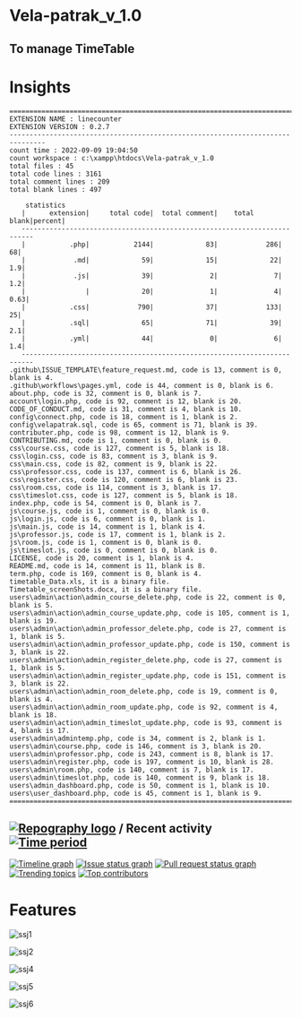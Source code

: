 # Vela-patrak_v_1.0

## To manage TimeTable

# Insights

```
===============================================================================
EXTENSION NAME : linecounter
EXTENSION VERSION : 0.2.7
-------------------------------------------------------------------------------
count time : 2022-09-09 19:04:50
count workspace : c:\xampp\htdocs\Vela-patrak_v_1.0
total files : 45
total code lines : 3161
total comment lines : 209
total blank lines : 497

    statistics
   |      extension|     total code|  total comment|    total blank|percent|
   -------------------------------------------------------------------------
   |           .php|           2144|             83|            286|     68|
   |            .md|             59|             15|             22|    1.9|
   |            .js|             39|              2|              7|    1.2|
   |               |             20|              1|              4|   0.63|
   |           .css|            790|             37|            133|     25|
   |           .sql|             65|             71|             39|    2.1|
   |           .yml|             44|              0|              6|    1.4|
   -------------------------------------------------------------------------
.github\ISSUE_TEMPLATE\feature_request.md, code is 13, comment is 0, blank is 4.
.github\workflows\pages.yml, code is 44, comment is 0, blank is 6.
about.php, code is 32, comment is 0, blank is 7.
account\login.php, code is 92, comment is 12, blank is 20.
CODE_OF_CONDUCT.md, code is 31, comment is 4, blank is 10.
config\connect.php, code is 18, comment is 1, blank is 2.
config\velapatrak.sql, code is 65, comment is 71, blank is 39.
contributer.php, code is 98, comment is 12, blank is 9.
CONTRIBUTING.md, code is 1, comment is 0, blank is 0.
css\course.css, code is 127, comment is 5, blank is 18.
css\login.css, code is 83, comment is 3, blank is 9.
css\main.css, code is 82, comment is 9, blank is 22.
css\professor.css, code is 137, comment is 6, blank is 26.
css\register.css, code is 120, comment is 6, blank is 23.
css\room.css, code is 114, comment is 3, blank is 17.
css\timeslot.css, code is 127, comment is 5, blank is 18.
index.php, code is 54, comment is 0, blank is 7.
js\course.js, code is 1, comment is 0, blank is 0.
js\login.js, code is 6, comment is 0, blank is 1.
js\main.js, code is 14, comment is 1, blank is 4.
js\professor.js, code is 17, comment is 1, blank is 2.
js\room.js, code is 1, comment is 0, blank is 0.
js\timeslot.js, code is 0, comment is 0, blank is 0.
LICENSE, code is 20, comment is 1, blank is 4.
README.md, code is 14, comment is 11, blank is 8.
term.php, code is 169, comment is 0, blank is 4.
timetable_Data.xls, it is a binary file.
Timetable_screenShots.docx, it is a binary file.
users\admin\action\admin_course_delete.php, code is 22, comment is 0, blank is 5.
users\admin\action\admin_course_update.php, code is 105, comment is 1, blank is 19.
users\admin\action\admin_professor_delete.php, code is 27, comment is 1, blank is 5.
users\admin\action\admin_professor_update.php, code is 150, comment is 3, blank is 22.
users\admin\action\admin_register_delete.php, code is 27, comment is 1, blank is 5.
users\admin\action\admin_register_update.php, code is 151, comment is 3, blank is 22.
users\admin\action\admin_room_delete.php, code is 19, comment is 0, blank is 4.
users\admin\action\admin_room_update.php, code is 92, comment is 4, blank is 18.
users\admin\action\admin_timeslot_update.php, code is 93, comment is 4, blank is 17.
users\admin\admintemp.php, code is 34, comment is 2, blank is 1.
users\admin\course.php, code is 146, comment is 3, blank is 20.
users\admin\professor.php, code is 243, comment is 8, blank is 17.
users\admin\register.php, code is 197, comment is 10, blank is 28.
users\admin\room.php, code is 140, comment is 7, blank is 17.
users\admin\timeslot.php, code is 140, comment is 9, blank is 18.
users\admin_dashboard.php, code is 50, comment is 1, blank is 10.
users\user_dashboard.php, code is 45, comment is 1, blank is 9.
===============================================================================

```

## [![Repography logo](https://images.repography.com/logo.svg)](https://repography.com) / Recent activity [![Time period](https://images.repography.com/25186133/Otherwa/Vela-patrak_v_1.0/recent-activity/d06225e1d09c3429be89206c3f6493af_badge.svg)](https://repography.com)
[![Timeline graph](https://images.repography.com/25186133/Otherwa/Vela-patrak_v_1.0/recent-activity/d06225e1d09c3429be89206c3f6493af_timeline.svg)](https://github.com/Otherwa/Vela-patrak_v_1.0/commits)
[![Issue status graph](https://images.repography.com/25186133/Otherwa/Vela-patrak_v_1.0/recent-activity/d06225e1d09c3429be89206c3f6493af_issues.svg)](https://github.com/Otherwa/Vela-patrak_v_1.0/issues)
[![Pull request status graph](https://images.repography.com/25186133/Otherwa/Vela-patrak_v_1.0/recent-activity/d06225e1d09c3429be89206c3f6493af_prs.svg)](https://github.com/Otherwa/Vela-patrak_v_1.0/pulls)
[![Trending topics](https://images.repography.com/25186133/Otherwa/Vela-patrak_v_1.0/recent-activity/d06225e1d09c3429be89206c3f6493af_words.svg)](https://github.com/Otherwa/Vela-patrak_v_1.0/commits)
[![Top contributors](https://images.repography.com/25186133/Otherwa/Vela-patrak_v_1.0/recent-activity/d06225e1d09c3429be89206c3f6493af_users.svg)](https://github.com/Otherwa/Vela-patrak_v_1.0/graphs/contributors)

# Features
![ssj1](https://user-images.githubusercontent.com/67428572/187615118-5bd8ffe6-88dc-449c-adf6-4e9266dbb985.png)

![ssj2](https://user-images.githubusercontent.com/67428572/187615126-c5755c72-75eb-492b-a531-b5e2633f3fc5.png)

![ssj4](https://user-images.githubusercontent.com/67428572/187615140-0518b439-a331-4d8b-9ce1-29ea178b8a70.png)

![ssj5](https://user-images.githubusercontent.com/67428572/187615144-1a5b7af2-78e5-4566-a8e0-bbf9219ce493.png)

![ssj6](https://user-images.githubusercontent.com/67428572/187615150-dfcd1228-c81a-4db8-b5bc-baeff5e08b22.png)
